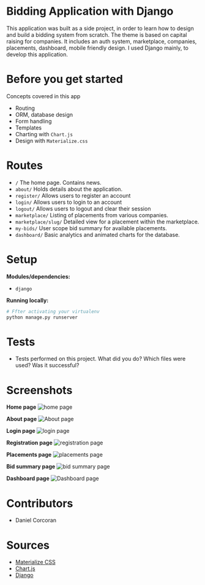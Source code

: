 # Bidding Application with Django
This application was built as a side project, in order to learn how to design and build a bidding system from scratch. The theme is based on capital raising for companies. It includes an auth system, marketplace, companies, placements, dashboard, mobile friendly design. I used Django mainly, to develop this application.

# Before you get started
Concepts covered in this app
- Routing
- ORM, database design
- Form handling
- Templates
- Charting with `Chart.js`
- Design with `Materialize.css`

# Routes
- `/` The home page. Contains news.
- `about/` Holds details about the application.
- `register/` Allows users to register an account
- `login/` Allows users to login to an account
- `logout/` Allows users to logout and clear their session
- `marketplace/` Listing of placements from various companies.
- `marketplace/slug/` Detailed view for a placement within the marketplace.
- `my-bids/` User scope bid summary for available placements.
- `dashboard/` Basic analytics and animated charts for the database.

# Setup

**Modules/dependencies:**
- `django`

**Running locally:**
```sh
# Ffter activating your virtualenv
python manage.py runserver
```

# Tests
- Tests performed on this project. What did you do? Which files were used? Was it successful?

# Screenshots 

**Home page**
![home page](https://github.com/danielc92/django-bidding-app/blob/master/screenshots/Screen%20Shot%202019-07-29%20at%202.14.19%20pm.jpg)

**About page**
![About page](https://github.com/danielc92/django-bidding-app/blob/master/screenshots/Screen%20Shot%202019-07-29%20at%202.14.43%20pm.jpg)

**Login page**
![login page](https://github.com/danielc92/django-bidding-app/blob/master/screenshots/Screen%20Shot%202019-07-29%20at%202.13.50%20pm.jpg)

**Registration page**
![registration page](https://github.com/danielc92/django-bidding-app/blob/master/screenshots/Screen%20Shot%202019-07-29%20at%202.13.56%20pm.jpg)

**Placements page**
![placements page](https://github.com/danielc92/django-bidding-app/blob/master/screenshots/Screen%20Shot%202019-07-29%20at%202.14.35%20pm.jpg)

**Bid summary page**
![bid summary page](https://github.com/danielc92/django-bidding-app/blob/master/screenshots/Screen%20Shot%202019-07-29%20at%202.14.40%20pm.jpg)

**Dashboard page**
![Dashboard page](https://github.com/danielc92/django-bidding-app/blob/master/screenshots/Screen%20Shot%202019-07-29%20at%202.14.47%20pm.jpg)

# Contributors
- Daniel Corcoran

# Sources
- [Materialize CSS](https://materializecss.com/)
- [Chart.js](https://www.chartjs.org/)
- [Django](https://docs.djangoproject.com/en/2.2/)
